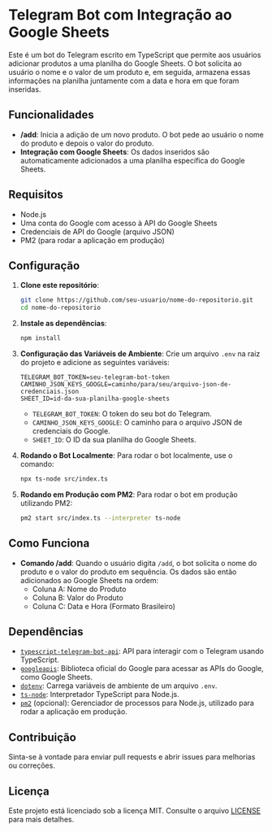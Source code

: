 # Telegram Bot com Integração ao Google Sheets

Este é um bot do Telegram escrito em TypeScript que permite aos usuários adicionar produtos a uma planilha do Google Sheets. O bot solicita ao usuário o nome e o valor de um produto e, em seguida, armazena essas informações na planilha juntamente com a data e hora em que foram inseridas.

## Funcionalidades

- **/add**: Inicia a adição de um novo produto. O bot pede ao usuário o nome do produto e depois o valor do produto.
- **Integração com Google Sheets**: Os dados inseridos são automaticamente adicionados a uma planilha específica do Google Sheets.

## Requisitos

- Node.js
- Uma conta do Google com acesso à API do Google Sheets
- Credenciais de API do Google (arquivo JSON)
- PM2 (para rodar a aplicação em produção)

## Configuração

1. **Clone este repositório**:
    ```bash
    git clone https://github.com/seu-usuario/nome-do-repositorio.git
    cd nome-do-repositorio
    ```

2. **Instale as dependências**:
    ```bash
    npm install
    ```

3. **Configuração das Variáveis de Ambiente**:
    Crie um arquivo `.env` na raiz do projeto e adicione as seguintes variáveis:
    
    ```plaintext
    TELEGRAM_BOT_TOKEN=seu-telegram-bot-token
    CAMINHO_JSON_KEYS_GOOGLE=caminho/para/seu/arquivo-json-de-credenciais.json
    SHEET_ID=id-da-sua-planilha-google-sheets
    ```

    - `TELEGRAM_BOT_TOKEN`: O token do seu bot do Telegram.
    - `CAMINHO_JSON_KEYS_GOOGLE`: O caminho para o arquivo JSON de credenciais do Google.
    - `SHEET_ID`: O ID da sua planilha do Google Sheets.

4. **Rodando o Bot Localmente**:
    Para rodar o bot localmente, use o comando:
    ```bash
    npx ts-node src/index.ts
    ```

5. **Rodando em Produção com PM2**:
    Para rodar o bot em produção utilizando PM2:
    ```bash
    pm2 start src/index.ts --interpreter ts-node
    ```

## Como Funciona

- **Comando /add**: Quando o usuário digita `/add`, o bot solicita o nome do produto e o valor do produto em sequência. Os dados são então adicionados ao Google Sheets na ordem:
    - Coluna A: Nome do Produto
    - Coluna B: Valor do Produto
    - Coluna C: Data e Hora (Formato Brasileiro)

## Dependências

- [`typescript-telegram-bot-api`](https://www.npmjs.com/package/typescript-telegram-bot-api): API para interagir com o Telegram usando TypeScript.
- [`googleapis`](https://www.npmjs.com/package/googleapis): Biblioteca oficial do Google para acessar as APIs do Google, como Google Sheets.
- [`dotenv`](https://www.npmjs.com/package/dotenv): Carrega variáveis de ambiente de um arquivo `.env`.
- [`ts-node`](https://www.npmjs.com/package/ts-node): Interpretador TypeScript para Node.js.
- [`pm2`](https://www.npmjs.com/package/pm2) (opcional): Gerenciador de processos para Node.js, utilizado para rodar a aplicação em produção.

## Contribuição

Sinta-se à vontade para enviar pull requests e abrir issues para melhorias ou correções.

## Licença

Este projeto está licenciado sob a licença MIT. Consulte o arquivo [LICENSE](LICENSE) para mais detalhes.
